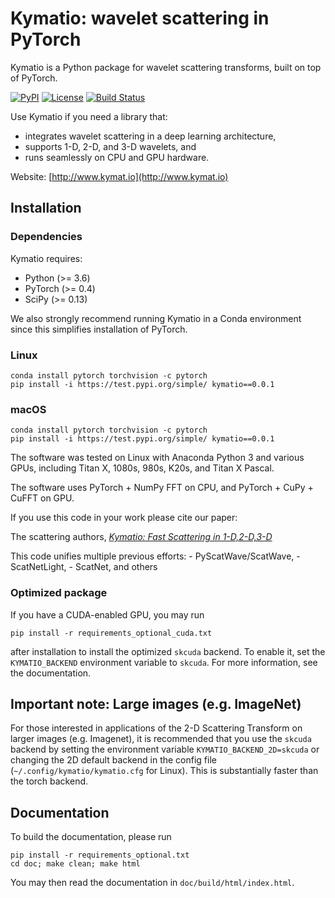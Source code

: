 Kymatio: wavelet scattering in PyTorch
======================================

Kymatio is a Python package for wavelet scattering transforms, built on top of PyTorch.

[![PyPI](https://img.shields.io/badge/python-3.6-blue.svg)]()
[![License](https://img.shields.io/badge/License-BSD%203--Clause-blue.svg)](https://opensource.org/licenses/BSD-3-Clause)
[![Build Status](https://travis-ci.org/kymatio/kymatio.svg?branch=master)](https://travis-ci.org/kymatio/kymatio)


Use Kymatio if you need a library that:
* integrates wavelet scattering in a deep learning architecture,
* supports 1-D, 2-D, and 3-D wavelets, and
* runs seamlessly on CPU and GPU hardware.

Website: [http://www.kymat.io](http://www.kymat.io)


## Installation

### Dependencies

Kymatio requires:

* Python (>= 3.6)
* PyTorch (>= 0.4)
* SciPy (>= 0.13)

We also strongly recommend running Kymatio in a Conda environment since this
simplifies installation of PyTorch.

### Linux

```
conda install pytorch torchvision -c pytorch
pip install -i https://test.pypi.org/simple/ kymatio==0.0.1
```


### macOS

```
conda install pytorch torchvision -c pytorch
pip install -i https://test.pypi.org/simple/ kymatio==0.0.1
```



The software was tested on Linux with Anaconda Python 3 and
various GPUs, including Titan X, 1080s, 980s, K20s, and Titan X Pascal.

The software uses PyTorch + NumPy FFT on CPU, and PyTorch + CuPy + CuFFT on GPU.


If you use this code in your work please cite our paper:

The scattering authors, [*Kymatio: Fast Scattering in 1-D,2-D,3-D*]()

This code unifies multiple previous efforts:
    - PyScatWave/ScatWave,
    - ScatNetLight,
    - ScatNet, and others

### Optimized package

If you have a CUDA-enabled GPU, you may run

```
pip install -r requirements_optional_cuda.txt
```

after installation to install the optimized `skcuda` backend. To enable it, set
the `KYMATIO_BACKEND` environment variable to `skcuda`. For more information,
see the documentation.

## Important note: Large images (e.g. ImageNet)

For those interested in applications of the 2-D Scattering Transform on larger images (e.g. Imagenet), it is recommended that you use the `skcuda` backend by setting the environment variable `KYMATIO_BACKEND_2D=skcuda` or changing the 2D default backend in the config file (`~/.config/kymatio/kymatio.cfg` for Linux). This is substantially faster than the torch backend. 


## Documentation

To build the documentation, please run

```
pip install -r requirements_optional.txt
cd doc; make clean; make html
```

You may then read the documentation in `doc/build/html/index.html`.
